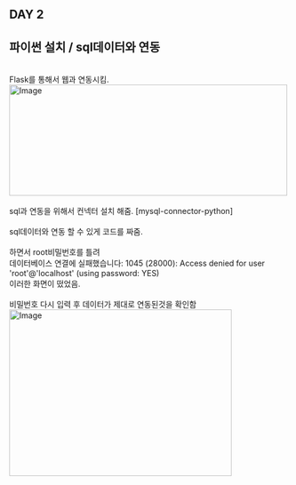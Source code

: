 ## DAY 2
## 파이썬 설치 / sql데이터와 연동

<br>
Flask를 통해서 웹과 연동시킴.
<img width="500" height="200" alt="Image" src="https://github.com/user-attachments/assets/3cc64efd-8bbb-4b9f-bace-12a73bd1b257" />
<br/>
<br/>
sql과 연동을 위해서 컨넥터 설치 해줌. [mysql-connector-python]

<br/>
<br/>
sql데이터와 연동 할 수 있게 코드를 짜줌.
<br/>
<br/>
하면서 root비밀번호를 틀려  <br>데이터베이스 연결에 실패했습니다: 1045 (28000): Access denied for user 'root'@'localhost' (using password: YES)<br>  이러한 화면이 떴었음. 
<br/>
<br/>
비밀번호 다시 입력 후 데이터가 제대로 연동된것을 확인함
<img width="400" height="300" alt="Image" src="https://github.com/user-attachments/assets/f7d577d5-d326-417e-849b-0e2770827341" />

